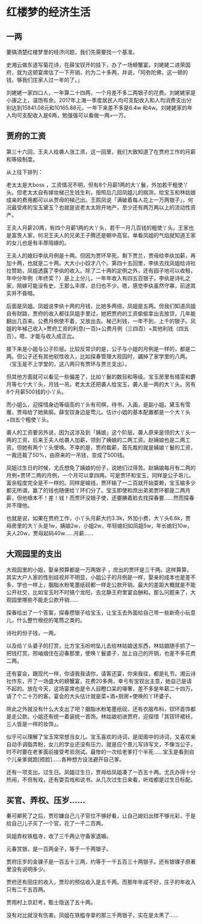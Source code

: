 # 红楼梦的经济生活

## 一两

要搞清楚红楼梦里的经济问题，我们先需要找一个基准。

史湘云做东道写菊花诗，在薛宝钗开的挂下，办了一场螃蟹宴。刘姥姥二进荣国府，就为这顿宴席估了一下开销，约为二十多两，并说，「阿弥陀佛，这一顿的钱，够我们庄家人过一年的了。」

刘姥姥一家四口人，一年算二十四两，一个月差不多二两银子的花费。刘姥姥家是小康之上，温饱有余。2017年上海一季度居民人均可支配收入和人均消费支出分别达到15841.08元和10165.88元，一年下来差不多是6.4w 和4w。刘姥姥家的年人均可支配收入是6两，勉强强可以看做一两=一万。



## 贾府的工资

第三十六回，王夫人给袭人涨工资，这一回里，我们大致知道了在贾府工作的月薪和等级制度。

从上往下排列：

老太太是大boss ，工资情况不明，但有8个月薪1两的大丫鬟，外加若干粗使丫头。但老太太自有嫁妆梯己生钱生利，按照后几回凤姐儿的揣测，给宝玉和林姑娘成亲的费用都可以从贾母的梯己出。王熙凤说「满破着每人花上一万两银子」，何况最受疼的宝玉黛玉？也就是说老太太除开地产，至少还有两万两以上的流动性资产。

王夫人月薪20两，有四个月薪1两的大丫头，若干一月几百钱的粗使丫头。王家也是富贵人家，何况王夫人的兄弟王子腾还是朝中高官。单看凤姐的气焰就知道王家的女儿也是有丰厚陪嫁的。

王夫人的媳妇李纨月例是十两。但因为贾环早死，剩下贾兰，贾母给李纨加薪，再加十两，也就是二十两。大大小小奴才八个。第四十五回里，李纨去找凤姐给诗社拉赞助，凤姐透露了李纨的收入。除了二十两的定例之外，还有园子地可以收租，年中分年例（年终奖？）是上上分儿，一年年收入有四五百银子。李纨是诗礼之家，陪嫁可能没有史、王那么丰厚，总归也不少。嗯，感觉李纨虽然守寡，前途其实并不昏暗。

后面是凤姐。凤姐说李纨十两的月钱，比她多两倍，凤姐是五两。但我们知道凤姐自有财路，贾府的收入都往凤姐手里过，她把贾府的工资偷偷拿出去放贷，几年能翻出几百来。公费月例使不着，又放出去。梯己利钱，一年不到，上千的银子。凤姐的年梯己收入>贾府工资的利息(一百)+公费月例（三四百）+其他利钱（四五百）。嗯，才能与收入成正比。

接下来是小姐与公子阶层。比较反常识的是，公子与小姐的月例是一样的，都是二两。但公子还有其他软性收入，比如探春管理大观园时，蠲掉了家学里的八两。（宝玉是不上学堂的，这八两只有贾环与贾兰支出）。

但其他方面就可以看见一些偏差了，比如丫鬟的数目和等级。宝玉房里有晴雯和麝月等七个大丫头，月钱一吊。老太太还把袭人给宝玉，袭人是一两的大丫头。另有8个月薪500钱的小丫头。

而小姐么，迎探惜身边等级高的丫头有司棋，待书，入画，是副小姐。黛玉有雪雁，贾母给了她紫鹃。薛宝钗身边是莺儿。估计小姐的基本配置都是一个大丫头+四五个粗使丫头。

袭人的工资要另外说，因为这涉及到「姨娘」这个阶层。袭人原来是领的大丫头一两的工资，后来王夫人给袭人加薪，领到了姨娘的二两工资。赵姨娘也是二两工资，但她有两个丫头使唤。不幸的是，贾府裁薪，首先裁的就是姨娘丫鬟的工资，一裁还裁了50%，由原来的一吊钱，变成了500钱。

凤姐过生日的时候，尤氏想免了姨娘的份子，说她们过得苦。赵姨娘每月有二两的月例+贾环二两的月例，一个月可以拿四两。可是贾环和宝玉，同样是公子哥儿，富余程度完全是不一样的。同样是输钱，贾环输了一二百就开始耍赖，宝玉输多少都无所谓，赢了的钱也随便给丫环们分了。宝玉即使和庶出弟弟贾环都是二两月薪，但他根本不！差！钱！而贾环没银子使，还要腆着脸去找探春要……然而探春并不理他。

也就是说，如果在贾府工作，小丫头月薪大约3.3k，外加小费，大丫头6.6k，贾母房里的大丫头是1w，姨娘2w，小姐2w，年轻媳妇如凤姐5w，年长媳妇10w，夫人20w，贾母起码40w……月薪……



## 大观园里的支出

大观园里的小姐，娶亲预算都是一万两银子 ，庶出的贾环是三千两。这样算算，其实大户人家的性别歧视并不明显，小姐公子的月例是一样，娶亲的成本也是差不多，学也一样上，胭脂水粉笔墨纸砚都一样走公款开销。最大的差距大概就是不能公开社交，比如宝玉时不时搞个龙阳，去北静王府里宴会酬和。那么问题来了，大观园里哪些不能走公款开销……

探春给出了一个答案，探春攒银子给宝玉，让宝玉去外面给自己带一些新奇小玩意儿，什么整竹根挖的笔筒之类的。

诗社的份子钱，一两。

以及给丫头婆子的打赏，比方宝玉吩咐坠儿去给林姑娘送东西，林姑娘随手抓了一把钱打赏。邢岫烟住在迎春那里，使唤丫鬟婆子，加上自己的开销，也差不多花费二两。

还有宴会，跟现代一样，你请我我请你，请客还宴，你来我往，都是礼节。湘云诗社作东，开了一场盛大的螃蟹宴，花费20多两，幸亏有宝钗出主意，她自己是请不起的。放在今天，这场宴席也是令人目瞪口呆的壕奢，差不多是年薪二十四万，请了个二十万的客。宴会的大头估计就是菜+酒+厨房+使唤的丫环婆子。

除此之外就没有什么大支出了吧？胭脂水粉笔墨纸砚，还有衣服布料，钗环首饰都是走公款。小姐还有统一着装统一首饰。林姑娘初进贾府，迎探惜「其钗环裙袄，三人皆是一样的妆饰」。

似乎可以理解了宝玉常常想当女儿。宝玉喜欢的诗词，是闺阁中的诗词，又喜欢亲自动手调脂弄粉，女儿的学业还没有压力，就是应个景儿写诗写文，不像当公子，时不时要在老爹面前接受考验测试。最惨的一次给老爹打个半死……宝玉是看到自个儿亲爹就跑[捂脸]……各种想方设法避开自己爹。

还有一项支出。过生日。凤姐过生日，贾母给凤姐凑了一百五十两。尤氏办得十分热闹，不但有戏，还有耍百戏和说书。从几次过生日来看，听戏都是过生日标配。

## 买官、弄权、压岁……

秦可卿死了之后，贾珍嫌自己儿子官位不够好看，让自己媳妇出殡不够光彩，于是给自己儿子买了一个官，花了一千二百两。

凤姐弄权铁槛寺，收了三千两让守备家退婚。

元春赏银，是一百两金子，等于一千两银子。

贾府压岁的金锞子是一百五十三两，约等于一千五百三十两银子。还有银锞子原著里没有说明多少。

贾府还有田庄的收入，贾珍的预估收入是五千两。而那年年成不好，庄子的年收入只有二千五百两。

贾雨村上京赶考，甄士隐送了五十两。

没有对比就没有伤害。凤姐在铁槛寺拿的那三千两银子，实在是太黑了……